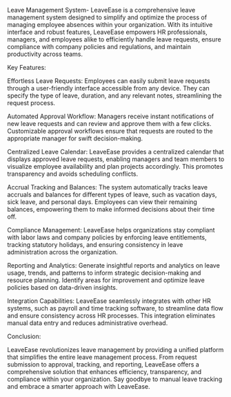 Leave Management System-
LeaveEase is a comprehensive leave management system designed to simplify and optimize the process of managing employee absences within your organization. With its intuitive interface and robust features, LeaveEase empowers HR professionals, managers, and employees alike to efficiently handle leave requests, ensure compliance with company policies and regulations, and maintain productivity across teams.

Key Features:

Effortless Leave Requests: Employees can easily submit leave requests through a user-friendly interface accessible from any device. They can specify the type of leave, duration, and any relevant notes, streamlining the request process.

Automated Approval Workflow: Managers receive instant notifications of new leave requests and can review and approve them with a few clicks. Customizable approval workflows ensure that requests are routed to the appropriate manager for swift decision-making.

Centralized Leave Calendar: LeaveEase provides a centralized calendar that displays approved leave requests, enabling managers and team members to visualize employee availability and plan projects accordingly. This promotes transparency and avoids scheduling conflicts.

Accrual Tracking and Balances: The system automatically tracks leave accruals and balances for different types of leave, such as vacation days, sick leave, and personal days. Employees can view their remaining balances, empowering them to make informed decisions about their time off.

Compliance Management: LeaveEase helps organizations stay compliant with labor laws and company policies by enforcing leave entitlements, tracking statutory holidays, and ensuring consistency in leave administration across the organization.

Reporting and Analytics: Generate insightful reports and analytics on leave usage, trends, and patterns to inform strategic decision-making and resource planning. Identify areas for improvement and optimize leave policies based on data-driven insights.

Integration Capabilities: LeaveEase seamlessly integrates with other HR systems, such as payroll and time tracking software, to streamline data flow and ensure consistency across HR processes. This integration eliminates manual data entry and reduces administrative overhead.

Conclusion:

LeaveEase revolutionizes leave management by providing a unified platform that simplifies the entire leave management process. From request submission to approval, tracking, and reporting, LeaveEase offers a comprehensive solution that enhances efficiency, transparency, and compliance within your organization. Say goodbye to manual leave tracking and embrace a smarter approach with LeaveEase.
